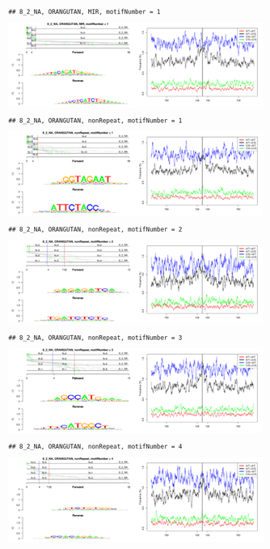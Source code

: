 

```
## 8_2_NA, ORANGUTAN, MIR, motifNumber = 1
```

![plot of chunk motifPValues](figure/motifPValues-1.png) 

```
## 8_2_NA, ORANGUTAN, nonRepeat, motifNumber = 1
```

![plot of chunk motifPValues](figure/motifPValues-2.png) 

```
## 8_2_NA, ORANGUTAN, nonRepeat, motifNumber = 2
```

![plot of chunk motifPValues](figure/motifPValues-3.png) 

```
## 8_2_NA, ORANGUTAN, nonRepeat, motifNumber = 3
```

![plot of chunk motifPValues](figure/motifPValues-4.png) 

```
## 8_2_NA, ORANGUTAN, nonRepeat, motifNumber = 4
```

![plot of chunk motifPValues](figure/motifPValues-5.png) 
  

